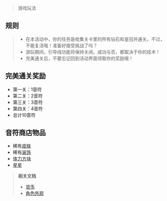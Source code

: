 > 游戏玩法

## 规则

<blockquote>

- 在本活动中，你的任务是收集关卡里的所有钻石和皇冠并通关。不过，不能复活哦！准备好接受挑战了吗？
- 游玩期间，引导线功能将保持关闭。成功与否，都取决于你的技术！
- 完美通关后，不要忘记回到活动界面领取你的奖励哦！

</blockquote>

## 完美通关奖励
- 第一关：1音符
- 第二关：2音符
- 第三关：3音符
- 第四关：4音符
- 总计10音符

## 音符商店物品
- 稀有[皮肤](/dlce/character.md#skins)
- 稀有[装饰](/dlce/character.md#dec)
- [体力方块](/dlce/coins.md#cube)
- [星星](/dlce/coins.md#coins)

<blockquote>

**相关文档**
- [货币](/dlce/coins.md)
- [角色外观](/dlce/character.md)

</blockquote>